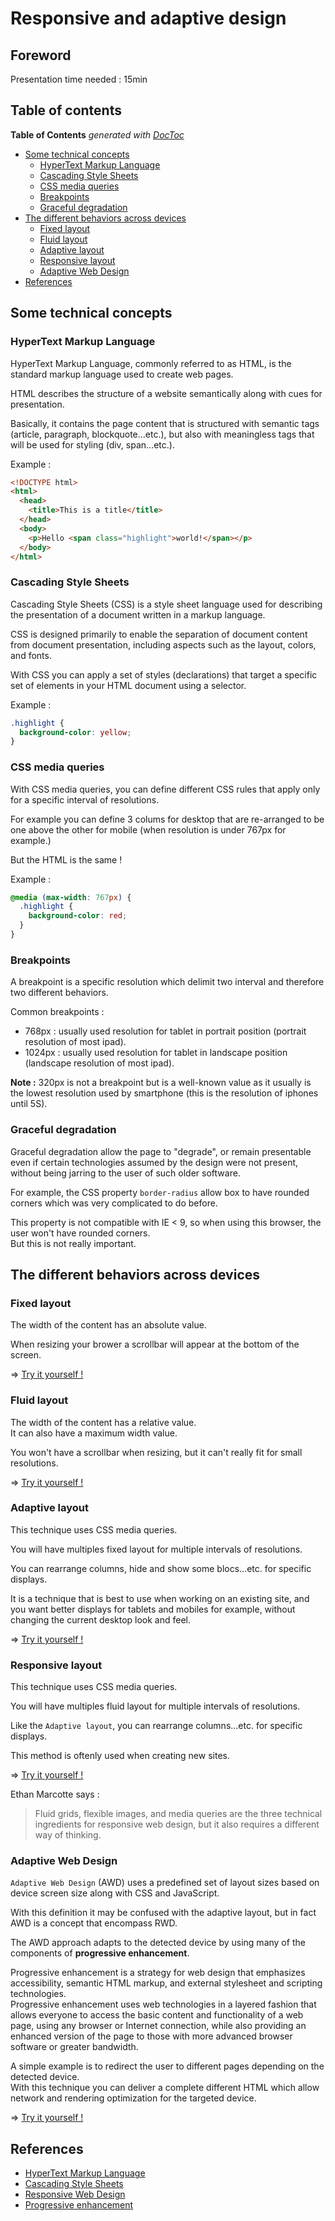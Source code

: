 # Responsive and adaptive design

## Foreword

Presentation time needed : 15min

## Table of contents

<!-- START doctoc generated TOC please keep comment here to allow auto update -->
<!-- DON'T EDIT THIS SECTION, INSTEAD RE-RUN doctoc TO UPDATE -->
**Table of Contents**  *generated with [DocToc](https://github.com/thlorenz/doctoc)*

- [Some technical concepts](#some-technical-concepts)
  - [HyperText Markup Language](#hypertext-markup-language)
  - [Cascading Style Sheets](#cascading-style-sheets)
  - [CSS media queries](#css-media-queries)
  - [Breakpoints](#breakpoints)
  - [Graceful degradation](#graceful-degradation)
- [The different behaviors across devices](#the-different-behaviors-across-devices)
  - [Fixed layout](#fixed-layout)
  - [Fluid layout](#fluid-layout)
  - [Adaptive layout](#adaptive-layout)
  - [Responsive layout](#responsive-layout)
  - [Adaptive Web Design](#adaptive-web-design)
- [References](#references)

<!-- END doctoc generated TOC please keep comment here to allow auto update -->

## Some technical concepts

### HyperText Markup Language

HyperText Markup Language, commonly referred to as HTML, is the standard markup language used to create web pages.

HTML describes the structure of a website semantically along with cues for presentation.

Basically, it contains the page content that is structured with semantic tags (article, paragraph, blockquote...etc.), but also with meaningless tags that will be used for styling (div, span...etc.).

Example :
```HTML
<!DOCTYPE html>
<html>
  <head>
    <title>This is a title</title>
  </head>
  <body>
    <p>Hello <span class="highlight">world!</span></p>
  </body>
</html>
```

### Cascading Style Sheets

Cascading Style Sheets (CSS) is a style sheet language used for describing the presentation of a document written in a markup language.

CSS is designed primarily to enable the separation of document content from document presentation, including aspects such as the layout, colors, and fonts.

With CSS you can apply a set of styles (declarations) that target a specific set of elements in your HTML document using a selector.

Example :
```CSS
.highlight {
  background-color: yellow;
}
```

### CSS media queries

With CSS media queries, you can define different CSS rules that apply only for a specific interval of resolutions.

For example you can define 3 colums for desktop that are re-arranged to be one above the other for mobile (when resolution is under 767px for example.)

But the HTML is the same !

Example :
```CSS
@media (max-width: 767px) {
  .highlight {
    background-color: red;
  }
}
```

### Breakpoints

A breakpoint is a specific resolution which delimit two interval and therefore two different behaviors.

Common breakpoints :
* 768px : usually used resolution for tablet in portrait position (portrait resolution of most ipad).
* 1024px : usually used resolution for tablet in landscape position (landscape resolution of most ipad).

**Note :** 320px is not a breakpoint but is a well-known value as it usually is the lowest resolution used by smartphone (this is the resolution of iphones until 5S).

### Graceful degradation

Graceful degradation allow the page to "degrade", or remain presentable even if certain technologies assumed by the design were not present, without being jarring to the user of such older software.

For example, the CSS property `border-radius` allow box to have rounded corners which was very complicated to do before.

This property is not compatible with IE < 9, so when using this browser, the user won't have rounded corners.  
But this is not really important.

## The different behaviors across devices

### Fixed layout

The width of the content has an absolute value.

When resizing your brower a scrollbar will appear at the bottom of the screen.

=> [Try it yourself !](http://tonai.github.io/Lightning-talks/Frontend/01_Responsive-and-adaptive-design/fixed.html)

### Fluid layout

The width of the content has a relative value.  
It can also have a maximum width value.

You won't have a scrollbar when resizing, but it can't really fit for small resolutions.

=> [Try it yourself !](http://tonai.github.io/Lightning-talks/Frontend/01_Responsive-and-adaptive-design/fluid.html)

### Adaptive layout

This technique uses CSS media queries.

You will have multiples fixed layout for multiple intervals of resolutions.

You can rearrange columns, hide and show some blocs...etc. for specific displays.

It is a technique that is best to use when working on an existing site, and you want better displays for tablets and mobiles for example, without changing the current desktop look and feel.

=> [Try it yourself !](http://tonai.github.io/Lightning-talks/Frontend/01_Responsive-and-adaptive-design/adaptive-layout.html)

### Responsive layout

This technique uses CSS media queries.

You will have multiples fluid layout for multiple intervals of resolutions.

Like the `Adaptive layout`, you can rearrange columns...etc. for specific displays.

This method is oftenly used when creating new sites.

=> [Try it yourself !](http://tonai.github.io/Lightning-talks/Frontend/01_Responsive-and-adaptive-design/responsive-layout.html)

Ethan Marcotte says :
> Fluid grids, flexible images, and media queries are the three technical ingredients for responsive web design, but it also requires a different way of thinking.

### Adaptive Web Design

`Adaptive Web Design` (AWD) uses a predefined set of layout sizes based on device screen size along with CSS and JavaScript.

With this definition it may be confused with the adaptive layout, but in fact AWD is a concept that encompass
RWD.

The AWD approach adapts to the detected device by using many of the components of **progressive enhancement**.

Progressive enhancement is a strategy for web design that emphasizes accessibility, semantic HTML markup, and external stylesheet and scripting technologies.  
Progressive enhancement uses web technologies in a layered fashion that allows everyone to access the basic content and functionality of a web page, using any browser or Internet connection, while also providing an enhanced version of the page to those with more advanced browser software or greater bandwidth.

A simple example is to redirect the user to different pages depending on the detected device.  
With this technique you can deliver a complete different HTML which allow network and rendering optimization for the targeted device.

=> [Try it yourself !](http://tonai.github.io/Lightning-talks/Frontend/01_Responsive-and-adaptive-design/adaptive-design-desktop.html)

## References

* [HyperText Markup Language][HTML]
* [Cascading Style Sheets][CSS]
* [Responsive Web Design][RWD]
* [Progressive enhancement][PE]

[HTML]: https://en.wikipedia.org/wiki/HTML
[CSS]: https://en.wikipedia.org/wiki/Cascading_Style_Sheets
[RWD]: http://alistapart.com/article/responsive-web-design
[PE]: https://en.wikipedia.org/wiki/Progressive_enhancement
